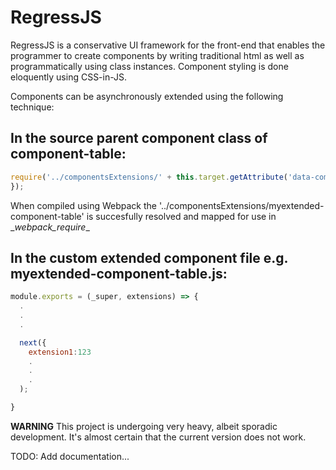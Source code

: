 # RegressJS
RegressJS is a conservative UI framework for the front-end that enables the programmer to create components by writing traditional html as well as programmatically using class instances.
Component styling is done eloquently using CSS-in-JS.

Components can be asynchronously extended using the following technique:

## In the source parent component class of component-table:

```js
require('../componentsExtensions/' + this.target.getAttribute('data-component-id'))(this, (extensions) => {
});
```
When compiled using Webpack the '../componentsExtensions/myextended-component-table' is succesfully resolved and mapped for use in \__webpack_require__

## In the custom extended component file e.g. myextended-component-table.js: 
```js
module.exports = (_super, extensions) => {
  .
  .
  .

  next({
    extension1:123
    .
    .
    .
  );

}
```
**WARNING** This project is undergoing very heavy, albeit sporadic development. It's almost certain that the current version does not work.


TODO: Add documentation...

